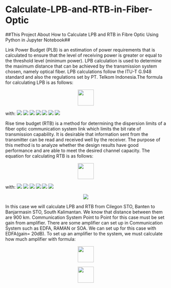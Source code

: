 # Calculate-LPB-and-RTB-in-Fiber-Optic
##This Project About How to Calculate LPB and RTB in Fibre Optic Using Python in Jupyter Notebook##
<p>Link Power Budget (PLB) is an estimation of power requirements that is calculated to ensure that the level of receiving power is greater or equal to the threshold level (minimum power). LPB calculation is used to determine the maximum distance that can be achieved by the transmission system chosen, namely optical fiber. LPB calculations follow the ITU-T G.948 standard and also the regulations set by PT. Telkom Indonesia.The formula for calculating LPB is as follows:</p>
      <p align="center"><img src="https://render.githubusercontent.com/render/math?math=\alpha_T = 2\alpha_{c} %2B N_{s}\alpha_{s} %2B L\alpha_f %2B Ms" weight=1000 height=50></p>
with:
<l><img src="https://render.githubusercontent.com/render/math?math=\alpha_T= Total\\Attenuation"></l>
<l><img src="https://render.githubusercontent.com/render/math?math=\alpha_{c}= Attenuation\\of\\Connector"></l>
<l><img src="https://render.githubusercontent.com/render/math?math=N_{s}= Total\\of\\Splice\\Cable"></l>
<l><img src="https://render.githubusercontent.com/render/math?math=\alpha_{s}= Attenuation\\of\\Splice"></l>
<l><img src="https://render.githubusercontent.com/render/math?math=L= Distance"></l>
<l><img src="https://render.githubusercontent.com/render/math?math=\alpha_f= Attenuation\\of\\Fiber"></l>
<l><img src="https://render.githubusercontent.com/render/math?math=Ms= Margin\\System"></l>
<p>Rise time budget (RTB) is a method for determining the dispersion limits of a fiber optic communication system link which limits the bit rate of transmission capability. It is desirable that information sent from the transmitter can be read and received well by the receiver. The purpose of this method is to analyze whether the design results have good performance and are able to meet the desired channel capacity. The equation for calculating RTB is as follows:</p>
<p align="center"><img src="https://render.githubusercontent.com/render/math?math=\t_{sys}=\sqrt{t_{tx}^2 %2B t_{mat}^2 %2B t_{mod}^2 %2B t_{wg}^2 %2B t_{rx}^2}" weight=1000 height=50></p>
with:
<l><img src="https://render.githubusercontent.com/render/math?math=\t_{sys}= Total\\Dispertion"></l>
<l><img src="https://render.githubusercontent.com/render/math?math=\t_{tx}= Dispertion\\of\\Transmitter"></l>
<l><img src="https://render.githubusercontent.com/render/math?math=\t_{mat}= Dispertion\\of\\Material"></l>
<l><img src="https://render.githubusercontent.com/render/math?math=\t_{mod}= Dispertion\\of\\Mode"></l>
<l><img src="https://render.githubusercontent.com/render/math?math=\t_{wg}= Dispertion\\of\\Waveguide"></l>
<l><img src="https://render.githubusercontent.com/render/math?math=\t_{rx}= Dispertion\\of\\Receiver"></l>
<p align="center">
      <img src="https://user-images.githubusercontent.com/68779231/111249143-cf102180-863d-11eb-99b9-62da9c57d32c.PNG">
</p>
<p>In this case we will calculate LPB and RTB from Cilegon STO, Banten to Banjarmasin STO, South Kalimantan. We know that distance between them are 900 km. Communication System Point to Point for this case must be set gain from amplifier. There are some amplifier can set up in Communication System such as EDFA, RAMAN or SOA. We can set up for this case with EDFA(gain= 20dB). To set up an amplifier to the system, we must calculate how much amplifier with formula:</p>
<p align="center"><img src="https://render.githubusercontent.com/render/math?math=\alpha = G - M_{s}" weight=1000 height=50></p>
<p align="center"><img src="https://render.githubusercontent.com/render/math?math=L_{oa}=\frac{\alpha %2B \alpha_{s} %2B 2\alpha_{c}}{\alpha_{s} %2B \frac{\alpha_{s}}{100km}}" weight=1000 height=50></p>
